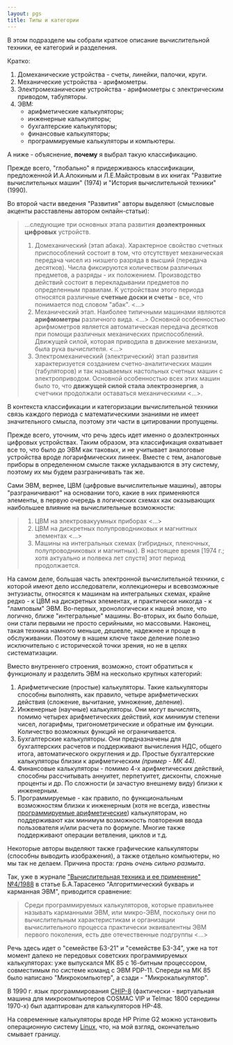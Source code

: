 ```yaml
---
layout: pgs
title: Типы и категории
---
```


В этом подразделе мы собрали краткое описание вычислительной техники, ее категорий и разделения.

Кратко:
1. Домеханические устройства - счеты, линейки, палочки, круги.
2. Механические устройства - арифмометры.
3. Электромеханические устройства - арифмометры с электрическим приводом, табуляторы.
4. ЭВМ:
   - арифметические калькуляторы;
   - инженерные калькуляторы;
   - бухгалтерские калькуляторы;
   - финансовые калькуляторы;
   - программируемые калькуляторы и компьютеры.

А ниже - объяснение, **почему** я выбрал такую классификацию.

Прежде всего, "глобально" я придерживаюсь классификации, предложенной И.А.Апокиным и Л.Е.Майстровым в их книгах "Развитие вычислительных машин" (1974) и "История вычислительной техники" (1990).

Во второй части введения "Развития" авторы выделяют (смысловые акценты расставлены автором онлайн-статьи):

>...следующие три основных этапа развития **доэлектронных** **цифровых** устройств.
> 1. Домеханический (этап абака). Характерное свойство счетных приспособлений состоит в том, что отсутствует механическая передача чисел из низшего разряда в высший (передача десятков). Числа фиксируются количеством различных предметов, а разряды - их положением. Производство действий состоит в перекладывании предметов по определенным правилам. К устройствам этого периода относятся различные **счетные доски и счеты** - все, что понимается под словом "абак". <...>
> 2. Механический этап. Наиболее типичными машинами являются **арифмометры** различного вида. <...> Основной особенностью арифмометров является автоматическая передача десятков при помощи различных механических приспособлений. Движущей силой, которая приводила в движение механизм, была рука вычислителя. <...>
> 3. Электромеханический (электрический) этап развития характеризуется созданием счетно-аналитических машин (табуляторов) и так называемых настольных счетных машин с электроприводом. Основной особенностью всех этих машин было то, что **движущей силой стала электроэнергия**, а счетчики продолжали оставаться механическими <...>.

В контекста классификации и категоризации вычислительной техники связь каждого периода с математическими знаниями не имеет значительного смысла, поэтому эти части в цитировании пропущены.

Прежде всего, уточним, что речь здесь идет именно о доэлектронных цифровых устройствах. Таким образом, эта классификация охватывает все то, что было до ЭВМ как таковых, и не учитывает аналоговые устройства вроде логарифмических линеек. Вместе с тем, аналоговые приборы в определенном смысле также укладываются в эту систему, поэтому их мы будем разграничивать так же.

Сами ЭВМ, вернее, ЦВМ (цифровые вычислительные машины), авторы "разграничивают" на основании того, какие в них применяются элементы, в первую очередь в логических схемах как оказывающих наибольшее влияние на вычислительные возможности:

> 1. ЦВМ на электровакуумных приборах <...>
> 2. ЦВМ на дискретных полупроводниковых и магнитных элементах <...>
> 3. Машины на интегральных схемах (гибридных, пленочных, полупроводниковых и магнитных). В настоящее время [1974 г.; хотя актуально и полвека лет спустя] этот период продолжается.

На самом деле, большая часть электронной вычислительной техники, с которой имеют дело исследователи, коллекционеры и всевозможные энтузиасты, относятся к машинам на интегральных схемах, крайне редко - к ЦВМ на дискретных элементах, и практически никогда - к "ламповым" ЭВМ. Во-первых, хронологически к нашей эпохе, что логично, ближе "интегральные" машины. Во-вторых, их было больше, они стали первыми не просто серийными, но массовыми. Наконец, такая техника намного меньше, дешевле, надежнее и проще в обслуживании. Поэтому в нашем ключе такое деление полезно исключительно с исторической точки зрения, но не в целях систематизации.

Вместо внутреннего строения, возможно, стоит обратиться к функционалу и разделить ЭВМ на несколько крупных категорий:
1. Арифметические (простые) калькуляторы. Такие калькуляторы способны выполнять, как правило, четыре арифметических действия (сложение, вычитание, умножение, деление).
2. Инженерные (научные) калькуляторы. Они могут вычислять, помимо четырех арифметических действий, _как минимум_ степени чисел, логарифмы, тригонометрические и обратные им функции. Количество возможных функций не ограничивается.
3. Бухгалтерские калькуляторы. Они предназначены для бухгалтерских расчетов и поддерживают вычисления НДС, общего итога, автоматического округления и др. Простые бухгалтерские калькуляторы близки к арифметическим _(пример - МК 44)._
4. Финансовые калькуляторы - помимо 4-х арифметических действий, способны рассчитывать аннуитет, перпетуитет, дисконты, сложные проценты и др. По сложности (и зачастую внешнему виду) близки к инженерным.
5. Программируемые - как правило, по функциональным возможностям близки к инженерным (хотя не всегда, известны [программируемые арифметические](https://www.rskey.org/l2290)) калькуляторам, но поддерживают как минимум возможность повторения ввода пользователя и/или расчета по формуле. Многие также поддерживают операции ветвления, циклов и т.д.

Некоторые авторы выделяют также графические калькуляторы (способны выводить изображения), а также отдельно компьютеры, но мы так не делаем. Причина проста: _грань очень сильно размыта_.

Так, уже в журнале ["Вычислительная техника и ее применение" №4/1988](https://archive.org/details/vti-p-1988-04/page/3/mode/1up) в статье Б.А.Тарасенко "Алгоритмический букварь и карманная ЭВМ", приводится сравнение:

> Среди программируемых калькуляторов, которые правильнее называть карманными ЭВМ, или микро-ЭВМ, поскольку они по вычислительным характеристикам и организации вычислительного процесса практически эквивалентны ЭВМ первого поколения, есть две отечественные подгруппы <...>

Речь здесь идет о "семействе Б3-21" и "семействе Б3-34", уже на тот момент далеко не передовых советских программируемых калькуляторах: уже выпускался МК 85 с 16-битным процессором, совместимым по системе команд с ЭВМ PDP-11. Спереди на МК 85 было написано "Микрокомпьютер", а сзади - "Микрокалькулятор".

В 1990 г. язык программирования [CHIP-8](https://en.wikipedia.org/wiki/CHIP-8) (фактически - виртуальная машина для микрокомпьютеров COSMAC VIP и Telmac 1800 середины 1970-х) был адаптирован для калькуляторов HP-48.

На современные калькуляторы вроде HP Prime G2 можно установить операционную систему [Linux](https://habr.com/ru/companies/ruvds/articles/542388/), что, на мой взгляд, окончательно смывает границу.
